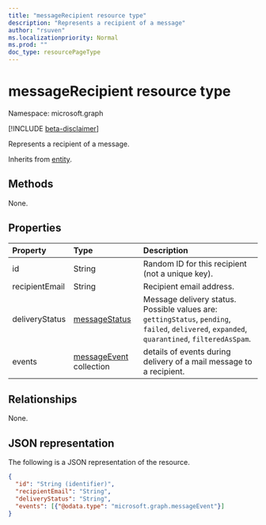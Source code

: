 ```yaml
---
title: "messageRecipient resource type"
description: "Represents a recipient of a message"
author: "rsuven"
ms.localizationpriority: Normal
ms.prod: ""
doc_type: resourcePageType
---
```


# messageRecipient resource type

Namespace: microsoft.graph

[!INCLUDE [beta-disclaimer](../../includes/beta-disclaimer.md)]

Represents a recipient of a message.

Inherits from [entity](../resources/entity.md).

## Methods
None.

## Properties
|Property|Type|Description|
|:---|:---|:---|
|id|String|Random ID for this recipient (not a unique key).|
|recipientEmail|String|Recipient email address.|
|deliveryStatus|[messageStatus](enums.md#messagestatus-values)|Message delivery status. Possible values are: `gettingStatus`, `pending`, `failed`, `delivered`, `expanded`, `quarantined`, `filteredAsSpam`.|
|events|[messageEvent](../resources/messageevent.md) collection|details of events during delivery of a mail message to a recipient.|

## Relationships
None.

## JSON representation
The following is a JSON representation of the resource.
<!-- {
  "blockType": "resource",
  "keyProperty": "id",
  "@odata.type": "microsoft.graph.messageRecipient",
  "baseType": "microsoft.graph.entity",
  "openType": false
}
-->
``` json
{
  "id": "String (identifier)",
  "recipientEmail": "String",
  "deliveryStatus": "String",
  "events": [{"@odata.type": "microsoft.graph.messageEvent"}]
}
```
